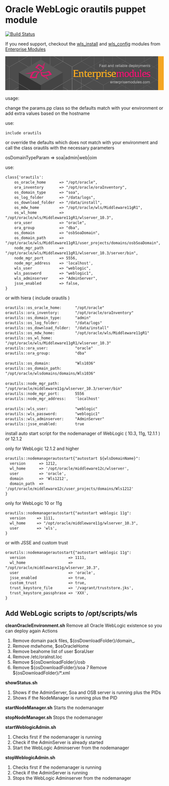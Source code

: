 # Oracle WebLogic orautils puppet module
[![Build Status](https://travis-ci.org/biemond/biemond-orautils.png)](https://travis-ci.org/biemond/biemond-orautils)

If you need support, checkout the [wls_install](https://www.enterprisemodules.com/shop/products/puppet-wls_install-module) and [wls_config](https://www.enterprisemodules.com/shop/products/puppet-wls_config-module) modules from [Enterprise Modules](https://www.enterprisemodules.com/)

[![Enterprise Modules](https://raw.githubusercontent.com/enterprisemodules/public_images/master/banner1.jpg)](https://www.enterprisemodules.com)


usage:

change the params.pp class so the defaults match with your environment or add extra values based on the hostname

use:

    include orautils

or override the defaults which does not match with your environment and call the class orautils with the necessary parameters

osDomainTypeParam => soa|admin|web|oim

use:


    class{'orautils':
        os_oracle_home      => "/opt/oracle",
        ora_inventory       => "/opt/oracle/oraInventory",
        os_domain_type      => "soa",
        os_log_folder       => "/data/logs",
        os_download_folder  => "/data/install",
        os_mdw_home         => "/opt/oracle/wls/Middleware11gR1",
        os_wl_home          => "/opt/oracle/wls/Middleware11gR1/wlserver_10.3",
        ora_user            => "oracle",
        ora_group           => "dba",
        os_domain           => "osbSoaDomain",
        os_domain_path      => "/opt/oracle/wls/Middleware11gR1/user_projects/domains/osbSoaDomain",
        node_mgr_path       => "/opt/oracle/wls/Middleware11gR1/wlserver_10.3/server/bin",
        node_mgr_port       => 5556,
        node_mgr_address    => 'localhost',
        wls_user            => "weblogic",
        wls_password        => "weblogic1",
        wls_adminserver     => "AdminServer",
        jsse_enabled        => false,
    }

or with hiera  ( include orautils )

    orautils::os_oracle_home:      "/opt/oracle"
    orautils::ora_inventory:       "/opt/oracle/oraInventory"
    orautils::os_domain_type:      "admin"
    orautils::os_log_folder:       "/data/logs"
    orautils::os_download_folder:  "/data/install"
    orautils::os_mdw_home:         "/opt/oracle/wls/Middleware11gR1"
    orautils::os_wl_home:          "/opt/oracle/wls/Middleware11gR1/wlserver_10.3"
    orautils::ora_user:            "oracle"
    orautils::ora_group:           "dba"

    orautils::os_domain:           "Wls1036"
    orautils::os_domain_path:      "/opt/oracle/wlsdomains/domains/Wls1036"

    orautils::node_mgr_path:       "/opt/oracle/middleware11g/wlserver_10.3/server/bin"
    orautils::node_mgr_port:       5556
    orautils::node_mgr_address:    'localhost'

    orautils::wls_user:            "weblogic"
    orautils::wls_password:        "weblogic1"
    orautils::wls_adminserver:     "AdminServer"
    orautils::jsse_enabled:        true


install auto start script for the nodemanager of WebLogic ( 10.3, 11g, 12.1.1 ) or 12.1.2

only for WebLogic 12.1.2 and higher

    orautils::nodemanagerautostart{"autostart ${wlsDomainName}":
      version      => 1212,
      wl_home      => '/opt/oracle/middleware12c/wlserver',
      user         => 'oracle',
      domain       => 'Wls1212',
      domain_path  => '/opt/oracle/middleware12c/user_projects/domains/Wls1212'
    }

only for WebLogic 10 or 11g

    orautils::nodemanagerautostart{"autostart weblogic 11g":
      version     => 1111,
      wl_home     => "/opt/oracle/middleware11g/wlserver_10.3",
      user        => 'wls',
    }

or with JSSE and custom trust

    orautils::nodemanagerautostart{"autostart weblogic 11g":
      version                   => 1111,
      wl_home                   => "/opt/oracle/middleware11g/wlserver_10.3",
      user                      => 'oracle',
      jsse_enabled              => true,
      custom_trust              => true,
      trust_keystore_file       => '/vagrant/truststore.jks',
      trust_keystore_passphrase => 'XXX',
    }

## Add WebLogic scripts to /opt/scripts/wls

**cleanOracleEnvironment.sh**
Remove all Oracle WebLogic existence so you can deploy again
Actions
1. Remove domain pack files, ${osDownloadFolder}/domain_*.*
2. Remove mdwhome, $osOracleHome
3. Remove beahome list of user $oraUser
4. Remove /etc/oraInst.loc
5. Remove ${osDownloadFolder}/osb
6. Remove ${osDownloadFolder}/soa
7  Remove ${osDownloadFolder}/*.xml

**showStatus.sh**
1. Shows if the AdminServer, Soa and OSB server is running plus the PIDs
2. Shows if the NodeManager is running plus the PID

**startNodeManager.sh**
Starts the nodemanager

**stopNodeManager.sh**
Stops the nodemanager

**startWeblogicAdmin.sh**
1. Checks first if the nodemanager is running
2. Check if the AdminServer is already started
3. Start the WebLogic Adminserver from the nodemanager

**stopWeblogicAdmin.sh**
1. Checks first if the nodemanager is running
2. Check if the AdminServer is running
3. Stops the WebLogic Adminserver from the nodemanager
